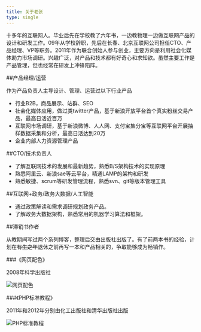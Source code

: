 ```yaml
---
title: 关于老张
type: single
---
```

十多年的互联网人。毕业后先在学校教了六年书，一边教物理一边做互联网产品的设计和研发工作。09年从学校辞职，先后在长春、北京互联网公司担任CTO、产品经理、VP等职务。2011年作为联合创始人参与创业，主要方向是利用社会化媒体助力市场调研。兴趣广泛，对产品和技术都有好奇心和求知欲。虽然主要工作是产品管理，但也经常在研发上冲锋陷阵。

##产品经理/运营

作为产品负责人主导设计、管理、运营过以下行业产品
* 行业B2B，商品展示、站群、SEO
* 社会化媒体应用，做过类twitter产品，基于新浪开放平台首个真实粉丝交易产品，最高日活近百万
* 互联网市场调研，基于新浪微博、人人网、支付宝集分宝等互联网平台开展抽样数据采集和分析，最高日活达到20万
* 企业内部人力资源管理产品

##CTO/技术负责人

* 了解互联网技术的发展和最新趋势，熟悉B/S架构技术的实现原理
* 熟悉阿里云、新浪sae等云平台，精通LAMP的架构和研发
* 熟悉敏捷、scrum等研发管理流程，熟悉svn、git等版本管理工具

##互联网+政务/政务大数据/人工智能

* 通过政策解读和需求调研规划政务产品。
* 了解政务大数据架构，熟悉常用的机器学习算法和框架。

##滞销书作者

从教期间写过两个系列博客，整理后交由出版社出版了。有了前两本书的经验，计划在~~有生之年~~退休之前再写一本和产品相关的，争取能够成为畅销作。

###《网页配色》

2008年科学出版社

![网页配色](src/about-web-color-design.jpg)

###《PHP标准教程》

2011年和2012年分别由化工出版社和清华出版社出版

![PHP标准教程](src/about-php-standard-tutorial.jpg)